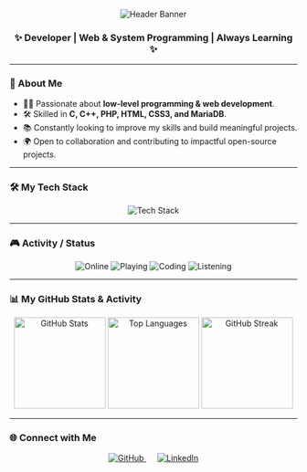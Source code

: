 <p align="center">
  <img src="https://capsule-render.vercel.app/api?type=waving&color=0:222244,33:000000,66:440044,100:00aaff&height=250&section=header&text=Hey,%20I'm%20Oussama&fontSize=70&fontColor=ffffff&animation=fadeIn&fontAlignY=35&font=Kode%20Mono" alt="Header Banner"/>
</p>

<div align="center">

  ### ✨ Developer | Web & System Programming | Always Learning ✨

</div>

---

### 🚀 About Me
- 👨‍💻 Passionate about **low-level programming & web development**.
- 🛠️ Skilled in **C, C++, PHP, HTML, CSS3, and MariaDB**.
- 📚 Constantly looking to improve my skills and build meaningful projects.
- 🌍 Open to collaboration and contributing to impactful open-source projects.

---

### 🛠️ My Tech Stack
<p align="center">
  <img src="https://skillicons.dev/icons?i=c,cpp,php,html,css,mariadb&perline=6&theme=dark" alt="Tech Stack"/>
</p>

---

### 🎮 Activity / Status

<p align="center">
  <img src="https://img.shields.io/badge/Currently-online-brightgreen?style=for-the-badge" alt="Online"/>
  <img src="https://img.shields.io/badge/Playing-nothing%20rn-blueviolet?style=for-the-badge" alt="Playing"/>
  <img src="https://img.shields.io/badge/Coding-nothing%20rn-lightgrey?style=for-the-badge" alt="Coding"/>
  <img src="https://img.shields.io/badge/Listening-nothing%20rn-lightblue?style=for-the-badge" alt="Listening"/>
</p>

---

### 📊 My GitHub Stats & Activity

<p align="center">
  <img src="https://github-readme-stats.vercel.app/api?username=osamaelfarsaoui&show_icons=true&theme=tokyonight&hide_border=true&count_private=true" height="160" alt="GitHub Stats">
  <img src="https://github-readme-stats.vercel.app/api/top-langs/?username=osamaelfarsaoui&layout=compact&theme=tokyonight&hide_border=true" height="160" alt="Top Languages">
  <img src="https://github-readme-streak-stats.herokuapp.com/?user=osamaelfarsaoui&theme=tokyonight&hide_border=true" height="160" alt="GitHub Streak">
</p>

---

### 🌐 Connect with Me
<p align="center">
  <a href="https://github.com/osamaelfarsaoui">
    <img src="https://skillicons.dev/icons?i=github&theme=dark" alt="GitHub"/>
  </a>
  &nbsp;&nbsp;&nbsp;&nbsp;
  <a href="https://www.linkedin.com/in/osamaelfarsaoui">
    <img src="https://skillicons.dev/icons?i=linkedin&theme=dark" alt="LinkedIn"/>
  </a>
</p>
